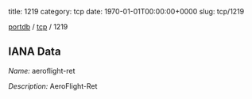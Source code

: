 title: 1219
category: tcp
date: 1970-01-01T00:00:00+0000
slug: tcp/1219

[portdb](/) / [tcp](/category/tcp.html) / 1219


## IANA Data

_Name:_ aeroflight-ret

_Description:_ AeroFlight-Ret

